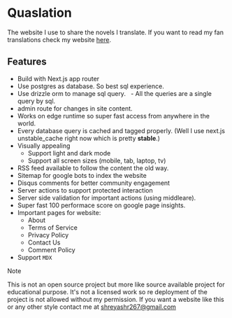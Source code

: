 # Quaslation
The website I use to share the novels I translate. If you want to read my fan translations check my website [here](https://quaslation.vercel.app/).
## Features
- Build with Next.js app router
- Use postgres as database. So best sql experience.
- Use drizzle orm to manage sql query.
  - All the queries are a single query by sql. 
- admin route for changes in site content.
- Works on edge runtime so super fast access from anywhere in the world.
- Every database query is cached and tagged properly. (Well I use next.js unstable_cache right now which is pretty **stable**.)
- Visually appealing
  - Support light and dark mode
  - Support all screen sizes (mobile, tab, laptop, tv)
- RSS feed available to follow the content the old way.
- Sitemap for google bots to index the website
- Disqus comments for better community engagement
- Server actions to support protected interaction
- Server side validation for important actions (using middleare).
- Super fast 100 performace score on google page insights.
- Important pages for website:
  - About
  - Terms of Service
  - Privacy Policy
  - Contact Us
  - Comment Policy
- Support `MDX`

> [!NOTE]
> This is not an open source project but more like source available project for educational purpose. It's not a licensed work so re deployment of the project is not allowed without my permission. If you want a website like this or any other style contact me at shreyashr267@gmail.com

